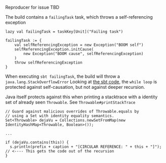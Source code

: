 Reproducer for issue TBD

The build contains a `failingTask` task, which throws a self-referencing exception

```
lazy val failingTask = taskKey[Unit]("Failing task")

failingTask := {
    val selfReferencingException = new Exception("BOOM self")
    selfReferencingException.initCause(
        new Exception("BOOM cause", selfReferencingException)
    )
    throw selfReferencingException
}
```

When executing `sbt failingTask`, the build will throw a `java.lang.StackOverflowError`
Looking at [the sbt code](https://github.com/sbt/sbt/blob/6c032b8283e5fc3d88256be10a0a8b1e851800c0/internal/util-logging/src/main/scala/sbt/internal/util/StackTrace.scala#L65), the `while loop` is protected against self-causation, but not against deeper recursion.

Java itself protects against this when printing a stacktrace with a identity set of already seen `Throwable`.
See `Throwable#printStackTrace`
```
// Guard against malicious overrides of Throwable.equals by
// using a Set with identity equality semantics.
Set<Throwable> dejaVu = Collections.newSetFromMap(new IdentityHashMap<Throwable, Boolean>());

...

if (dejaVu.contains(this)) {
  s.println(prefix + caption + "[CIRCULAR REFERENCE: " + this + "]"); // <---- This gets the code out of the recursion
}
```